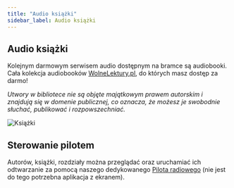 ```yaml
---
title: "Audio książki"
sidebar_label: Audio książki
---
```


## Audio książki

Kolejnym darmowym serwisem audio dostępnym na bramce są audiobooki. Cała kolekcja audiobooków <a href="https://wolnelektury.pl/" target="_blank">WolneLektury.pl</a>,  do których masz dostęp za darmo!

*Utwory w bibliotece nie są objęte majątkowym prawem autorskim i znajdują się w domenie publicznej, co oznacza, że możesz je swobodnie słuchać, publikować i rozpowszechniać.*

![Książki](/img/en/frontend/ais_integration_books.png)


## Sterowanie pilotem

Autorów, książki, rozdziały można przeglądać oraz uruchamiać ich odtwarzanie za pomocą naszego dedykowanego [Pilota radiowego](ais_remote_index) (nie jest do tego potrzebna aplikacja z ekranem).
